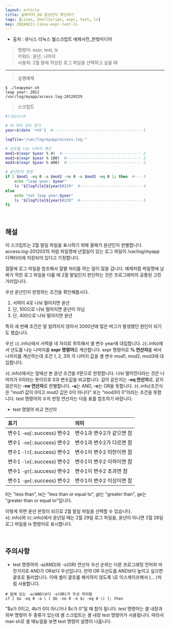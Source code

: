 ```yaml
---
layout: article
title: 날짜처리_04 윤년인지 확인하기
tags: [Linux, ShellScript, expr, test, ls]
key: 20240211-linux-expr-test-ls
---
```


- 출처 : 유닉스 리눅스 쉘스크립트 예제사전_한빛미디어

> 명령어: expr, test, ls  
> 키워드: 윤년, 나머지   
> 사용처: 2월 말에 작성된 로그 파일을 선택하고 싶을 때

--- 

> 실행예제

```
$ ./leapyear.sh
leap year: 2012
/var/log/myapp/access.log-20120229
```

> 스크립트

```bash
#!/bin/sh

# 네 자리 년도 얻기
year=$(date '+%Y')  #--------------------------------------- 1

logfile="/var/log/myapp/access.log-"

# 년도를 나눈 나머지 계산
mod1=$(expr $year % 4)  #----------------------------------- 2
mod2=$(expr $year % 100)  #--------------------------------- 2
mod3=$(expr $year % 400)  #--------------------------------- 2

# 윤년인지 판정
if [ $mod1 -eq 0 -a $mod2 -ne 0 -o $mod3 -eq 0 ]; then  #--- 3
    echo "leap year: $year"
    ls "${logfile}${year}0229"  #--------------------------- 4
else
    echo "not leap year:$year"
    ls "${logfile}${year}0228"  #--------------------------- 5
fi
```

&nbsp;
&nbsp;

## **해설**

이 스크립트는 2월 말일 파일을 표시하기 위해 올해가 윤년인지 판별합니다. access.log-20120315 처럼 파일명에 년월일이 있는 로그 파일이 /var/log/myapp 디렉터리에 저장되어 있다고 가정합니다.

월말에 로그 파일을 참조해서 월별 처리를 하는 일이 많을 겁니다. 예제처럼 파일명에 날짜가 적힌 로그 파일을 다룰 때 2월 말일인지 판단하는 것은 프로그래머의 공통된 고민거리입니다.

우선 윤년인지 판정하는 조건을 확인해봅시다.

1. 서력이 4로 나눠 떨어지면 윤년
2. 단, 100으로 나눠 떨어지면 윤년이 아님
3. 단, 400으로 나눠 떨어지면 윤년

특히 세 번째 조건은 알 알려지지 않아서 2000년에 많은 버그가 발생했던 원인이 되기도 했습니다.

우선 `1`{:.info}에서 서력을 네 자리로 취득해서 셸 변수 year에 대입합니다. `2`{:.info}에서 년도를 나눈 나머지를 **expr 명령어**로 계산합니다. expr 명령어로 **% 연산자**를 써서 나머지를 계산하는데 조건 1, 2, 3의 각 나머지 값을 셸 변수 mod1, mod2, mod3에 대입합니다.

`3`{:.info}에서는 앞에선 본 윤년 조건을 if문으로 판정합니다. 나눠 떨어진다라는 것은 나머지가 0이라는 뜻이므로 0과 변숫값을 비교합니다. 값이 같은지는 **-eq 연산자**로, 같지 않은지는 **-ne 연산자**로 판별합니다. **-a**는 AND, **-o**는 OR을 뜻합니다. `3`{:.info}조건식은 "mod1 값이 0이고 mod2 값은 0이 아니다" 또는 "mod3이 0"이라는 조건을 뜻합니다. test 명령어의 수치 판정 연산자는 다음 표를 참조하기 바랍니다.

- test 명령어 비교 연산자

|표기|의미|
|:--|:---|
|변수1 `-eq`{:.success} 변수2|변수1과 변수2가 같으면 참|
|변수1 `-ne`{:.success} 변수2|변수1과 변수2가 다르면 참|
|변수1 `-lt`{:.success} 변수2|변수1이 변수2 미만이면 참|
|변수1 `-le`{:.success} 변수2|변수1이 변수2 이하이면 참|
|변수1 `-gt`{:.success} 변수2|변수1이 변수2 초과면 참|
|변수1 `-ge`{:.success} 변수2|변수1이 변수2 이상이면 참|

lt는 "less than", le는 "less than or equal to", gt는 "greater than", ge는 "greater than or equal to"입니다.

이렇게 하면 윤년 판정이 되므로 2월 말일 파일을 선택할 수 있습니다.  
`4`{:.info}와 `5`{:.info}에서 윤년일 때는 2월 29일 로그 파일을, 윤년이 아니면 2월 28일 로그 파일을 ls 명령어로 표시합니다.

&nbsp;
&nbsp;

## **주의사항**

- test 명령어의 -a(AND)와 -o(OR) 연산자 우선 순위는 다른 프로그래밍 언어와 마찬가지로 AND가 OR보다 우선입니다. 만약 OR 우선도를 AND보다 높이고 싶으면 괄호로 둘러쌉니다. 이때 셸이 괄호를 해석하지 않도록 \로 이스케이프해서 \(... \)처럼 사용합니다.
```
# 앞에 있는 -a(AND)보다 -o(OR)가 우선 처리됨
if [ $a -eq 0 -a \ ( $b -ne 0 -o $c -eq 0 \) ]; then
```
"$a가 0이고, 4b가 0이 아니거나 $c가 0"일 때 참이 됩니다. test 명령어는 셸 내장과 외부 명령어 두 종류가 있는데 셸 스크립트는 셸 내장 test 명령어가 사용됩니다. 따라서 man sh로 셸 매뉴얼을 보면 test 명령어 설명이 나옵니다.
